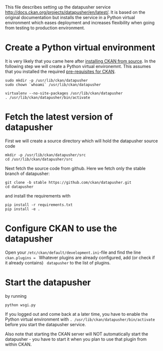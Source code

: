 This file describes setting up the datapusher service http://docs.ckan.org/projects/datapusher/en/latest/. It is based on the original documentation but installs the service in a Python virtual environment which eases deployment and increases flexibility when going from testing to production environment.

# Create a Python virtual environment
It is very likely that you came here after [installing CKAN from source](./ckansetup.md). In the following step we will create a Python virtual environemnt. This assumes that you installed the required [pre-requisites for CKAN](./ckansetup.md).

	sudo mkdir -p /usr/lib/ckan/datapusher
    sudo chown `whoami` /usr/lib/ckan/datapusher
    
    virtualenv --no-site-packages /usr/lib/ckan/datapusher
	. /usr/lib/ckan/datapusher/bin/activate

# Fetch the latest version of datapusher
First we will create a source directory which will hold the datapusher source code

    mkdir -p /usr/lib/ckan/datapusher/src
    cd /usr/lib/ckan/datapusher/src

Next fetch the source code from github. Here we fetch only the stable branch of datapusher:

	git clone -b stable https://github.com/ckan/datapusher.git
	cd datapusher

and install the requirements with

	pip install -r requirements.txt
	pip install -e .

# Configure CKAN to use the datapusher
Open your `/etc/ckan/default/development.ini`-file and find the line `ckan.plugins = ` Whatever plugins are already configured, add (or check if it already contains) ` datapusher` to the list of plugins.

# Start the datapusher
by running

	python wsgi.py
    
If you logged out and come back at a later time, you have to enable the Python virtual environment with `. /usr/lib/ckan/datapusher/bin/activate` before you start the datapusher service.

Also note that starting the CKAN server will NOT automatically start the datapusher - you have to start it when you plan to use that plugin from within CKAN.
